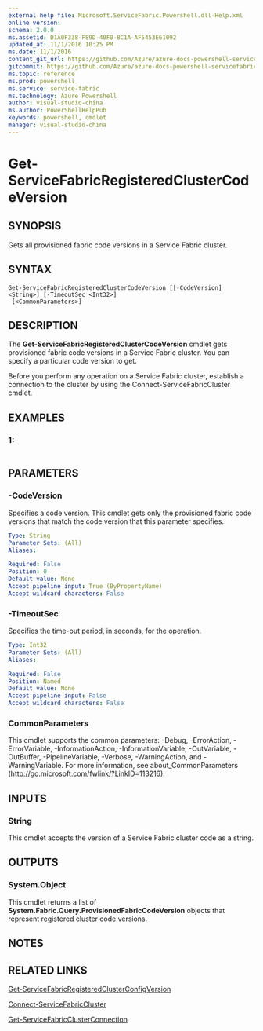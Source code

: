 ```yaml
---
external help file: Microsoft.ServiceFabric.Powershell.dll-Help.xml
online version: 
schema: 2.0.0
ms.assetid: D1A0F338-F89D-40F0-8C1A-AF5453E61092
updated_at: 11/1/2016 10:25 PM
ms.date: 11/1/2016
content_git_url: https://github.com/Azure/azure-docs-powershell-servicefabric/blob/master/Service-Fabric-cmdlets/ServiceFabric/vlatest/Get-ServiceFabricRegisteredClusterCodeVersion.md
gitcommit: https://github.com/Azure/azure-docs-powershell-servicefabric/blob/945bc222fc1036fec4385fa64462f3b4fa439079/Service-Fabric-cmdlets/ServiceFabric/vlatest/Get-ServiceFabricRegisteredClusterCodeVersion.md
ms.topic: reference
ms.prod: powershell
ms.service: service-fabric
ms.technology: Azure Powershell
author: visual-studio-china
ms.author: PowerShellHelpPub
keywords: powershell, cmdlet
manager: visual-studio-china
---
```


# Get-ServiceFabricRegisteredClusterCodeVersion

## SYNOPSIS
Gets all provisioned fabric code versions in a Service Fabric cluster.

## SYNTAX

```
Get-ServiceFabricRegisteredClusterCodeVersion [[-CodeVersion] <String>] [-TimeoutSec <Int32>]
 [<CommonParameters>]
```

## DESCRIPTION
The **Get-ServiceFabricRegisteredClusterCodeVersion** cmdlet gets provisioned fabric code versions in a Service Fabric cluster.
You can specify a particular code version to get.

Before you perform any operation on a Service Fabric cluster, establish a connection to the cluster by using the Connect-ServiceFabricCluster cmdlet.

## EXAMPLES

### 1:
```

```

## PARAMETERS

### -CodeVersion
Specifies a code version.
This cmdlet gets only the provisioned fabric code versions that match the code version that this parameter specifies.

```yaml
Type: String
Parameter Sets: (All)
Aliases: 

Required: False
Position: 0
Default value: None
Accept pipeline input: True (ByPropertyName)
Accept wildcard characters: False
```

### -TimeoutSec
Specifies the time-out period, in seconds, for the operation.

```yaml
Type: Int32
Parameter Sets: (All)
Aliases: 

Required: False
Position: Named
Default value: None
Accept pipeline input: False
Accept wildcard characters: False
```

### CommonParameters
This cmdlet supports the common parameters: -Debug, -ErrorAction, -ErrorVariable, -InformationAction, -InformationVariable, -OutVariable, -OutBuffer, -PipelineVariable, -Verbose, -WarningAction, and -WarningVariable. For more information, see about_CommonParameters (http://go.microsoft.com/fwlink/?LinkID=113216).

## INPUTS

### String
This cmdlet accepts the version of a Service Fabric cluster code as a string.

## OUTPUTS

### System.Object
This cmdlet returns a list of **System.Fabric.Query.ProvisionedFabricCodeVersion** objects that represent registered cluster code versions.

## NOTES

## RELATED LINKS

[Get-ServiceFabricRegisteredClusterConfigVersion](xref:ServiceFabric/vlatest/Get-ServiceFabricRegisteredClusterConfigVersion.md)

[Connect-ServiceFabricCluster](xref:ServiceFabric/vlatest/Connect-ServiceFabricCluster.md)

[Get-ServiceFabricClusterConnection](xref:ServiceFabric/vlatest/Get-ServiceFabricClusterConnection.md)


